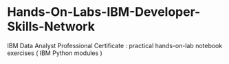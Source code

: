 # Hands-On-Labs-IBM-Developer-Skills-Network
IBM Data Analyst Professional Certificate : practical hands-on-lab notebook exercises ( IBM Python modules )
